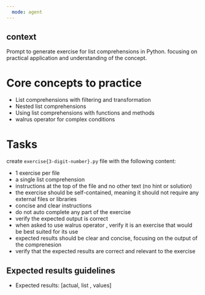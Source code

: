 ```yaml
---
  mode: agent
---
```


## context

Prompt to generate exercise for list comprehensions in Python. focusing on practical application and understanding of the concept.

# Core concepts to practice
- List comprehensions with filtering and transformation
- Nested list comprehensions
- Using list comprehensions with functions and methods
- walrus operator for complex conditions

# Tasks

create `exercise{3-digit-number}.py` file with the following content:
- 1 exercise per file
- a single list comprehension
- instructions at the top of the file and no other text (no hint or solution)
- the exercise should be self-contained, meaning it should not require any external files or libraries
- concise and clear instructions
- do not auto complete any part of the exercise
- verify the expected output is correct
- when asked to use walrus operator , verify it is an exercise that would be best suited for its use
- expected results should be clear and concise, focusing on the output of the comprenesion
- verify that the expected results are correct and relevant to the exercise

## Expected results guidelines

- Expected results: [actual, list , values]
